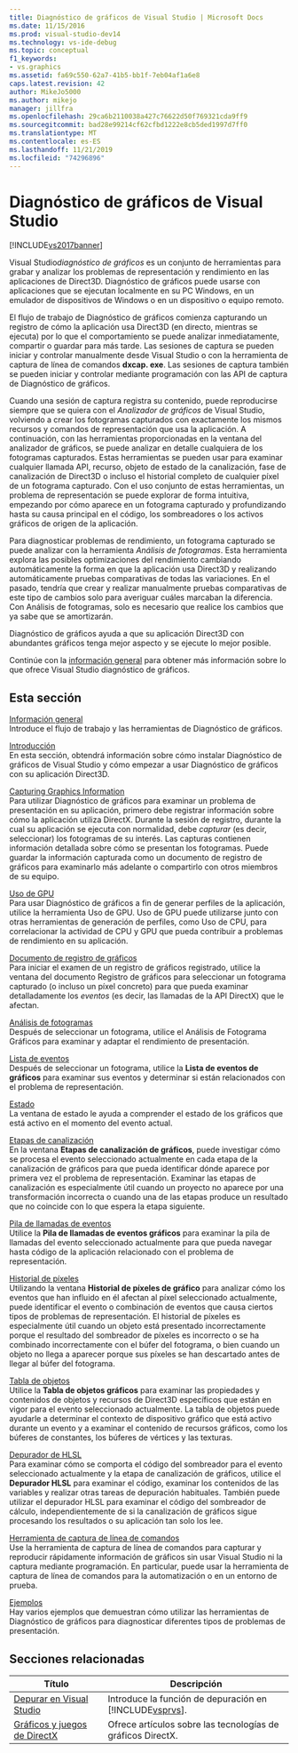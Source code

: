 ```yaml
---
title: Diagnóstico de gráficos de Visual Studio | Microsoft Docs
ms.date: 11/15/2016
ms.prod: visual-studio-dev14
ms.technology: vs-ide-debug
ms.topic: conceptual
f1_keywords:
- vs.graphics
ms.assetid: fa69c550-62a7-41b5-bb1f-7eb04af1a6e8
caps.latest.revision: 42
author: MikeJo5000
ms.author: mikejo
manager: jillfra
ms.openlocfilehash: 29ca6b2110038a427c76622d50f769321cda9ff9
ms.sourcegitcommit: bad28e99214cf62cfbd1222e8cb5ded1997d7ff0
ms.translationtype: MT
ms.contentlocale: es-ES
ms.lasthandoff: 11/21/2019
ms.locfileid: "74296896"
---
```

# <a name="visual-studio-graphics-diagnostics"></a>Diagnóstico de gráficos de Visual Studio
[!INCLUDE[vs2017banner](../includes/vs2017banner.md)]

Visual Studio*diagnóstico de gráficos* es un conjunto de herramientas para grabar y analizar los problemas de representación y rendimiento en las aplicaciones de Direct3D. Diagnóstico de gráficos puede usarse con aplicaciones que se ejecutan localmente en su PC Windows, en un emulador de dispositivos de Windows o en un dispositivo o equipo remoto.  
  
 El flujo de trabajo de Diagnóstico de gráficos comienza capturando un registro de cómo la aplicación usa Direct3D (en directo, mientras se ejecuta) por lo que el comportamiento se puede analizar inmediatamente, compartir o guardar para más tarde. Las sesiones de captura se pueden iniciar y controlar manualmente desde Visual Studio o con la herramienta de captura de línea de comandos **dxcap. exe**. Las sesiones de captura también se pueden iniciar y controlar mediante programación con las API de captura de Diagnóstico de gráficos.  
  
 Cuando una sesión de captura registra su contenido, puede reproducirse siempre que se quiera con el *Analizador de gráficos* de Visual Studio, volviendo a crear los fotogramas capturados con exactamente los mismos recursos y comandos de representación que usa la aplicación. A continuación, con las herramientas proporcionadas en la ventana del analizador de gráficos, se puede analizar en detalle cualquiera de los fotogramas capturados. Estas herramientas se pueden usar para examinar cualquier llamada API, recurso, objeto de estado de la canalización, fase de canalización de Direct3D o incluso el historial completo de cualquier píxel de un fotograma capturado. Con el uso conjunto de estas herramientas, un problema de representación se puede explorar de forma intuitiva, empezando por cómo aparece en un fotograma capturado y profundizando hasta su causa principal en el código, los sombreadores o los activos gráficos de origen de la aplicación.  
  
 Para diagnosticar problemas de rendimiento, un fotograma capturado se puede analizar con la herramienta *Análisis de fotogramas*. Esta herramienta explora las posibles optimizaciones del rendimiento cambiando automáticamente la forma en que la aplicación usa Direct3D y realizando automáticamente pruebas comparativas de todas las variaciones. En el pasado, tendría que crear y realizar manualmente pruebas comparativas de este tipo de cambios solo para averiguar cuáles marcaban la diferencia. Con Análisis de fotogramas, solo es necesario que realice los cambios que ya sabe que se amortizarán.  
  
 Diagnóstico de gráficos ayuda a que su aplicación Direct3D con abundantes gráficos tenga mejor aspecto y se ejecute lo mejor posible.  
  
 Continúe con la [información general](../debugger/overview-of-visual-studio-graphics-diagnostics.md) para obtener más información sobre lo que ofrece Visual Studio diagnóstico de gráficos.  
  
## <a name="in-this-section"></a>Esta sección  
 [Información general](../debugger/overview-of-visual-studio-graphics-diagnostics.md)  
 Introduce el flujo de trabajo y las herramientas de Diagnóstico de gráficos.  
  
 [Introducción](../debugger/getting-started-with-visual-studio-graphics-diagnostics.md)  
 En esta sección, obtendrá información sobre cómo instalar Diagnóstico de gráficos de Visual Studio y cómo empezar a usar Diagnóstico de gráficos con su aplicación Direct3D.  
  
 [Capturing Graphics Information](../debugger/capturing-graphics-information.md)  
 Para utilizar Diagnóstico de gráficos para examinar un problema de presentación en su aplicación, primero debe registrar información sobre cómo la aplicación utiliza DirectX. Durante la sesión de registro, durante la cual su aplicación se ejecuta con normalidad, debe *capturar* (es decir, seleccionar) los fotogramas de su interés. Las capturas contienen información detallada sobre cómo se presentan los fotogramas. Puede guardar la información capturada como un documento de registro de gráficos para examinarlo más adelante o compartirlo con otros miembros de su equipo.  
  
 [Uso de GPU](../debugger/gpu-usage.md)  
 Para usar Diagnóstico de gráficos a fin de generar perfiles de la aplicación, utilice la herramienta Uso de GPU. Uso de GPU puede utilizarse junto con otras herramientas de generación de perfiles, como Uso de CPU, para correlacionar la actividad de CPU y GPU que pueda contribuir a problemas de rendimiento en su aplicación.  
  
 [Documento de registro de gráficos](../debugger/graphics-log-document.md)  
 Para iniciar el examen de un registro de gráficos registrado, utilice la ventana del documento Registro de gráficos para seleccionar un fotograma capturado (o incluso un píxel concreto) para que pueda examinar detalladamente los *eventos* (es decir, las llamadas de la API DirectX) que le afectan.  
  
 [Análisis de fotogramas](../debugger/graphics-frame-analysis.md)  
 Después de seleccionar un fotograma, utilice el Análisis de Fotograma Gráficos para examinar y adaptar el rendimiento de presentación.  
  
 [Lista de eventos](../debugger/graphics-event-list.md)  
 Después de seleccionar un fotograma, utilice la **Lista de eventos de gráficos** para examinar sus eventos y determinar si están relacionados con el problema de representación.  
  
 [Estado](../debugger/graphics-state.md)  
 La ventana de estado le ayuda a comprender el estado de los gráficos que está activo en el momento del evento actual.  
  
 [Etapas de canalización](../debugger/graphics-pipeline-stages.md)  
 En la ventana **Etapas de canalización de gráficos**, puede investigar cómo se procesa el evento seleccionado actualmente en cada etapa de la canalización de gráficos para que pueda identificar dónde aparece por primera vez el problema de representación. Examinar las etapas de canalización es especialmente útil cuando un proyecto no aparece por una transformación incorrecta o cuando una de las etapas produce un resultado que no coincide con lo que espera la etapa siguiente.  
  
 [Pila de llamadas de eventos](../debugger/graphics-event-call-stack.md)  
 Utilice la **Pila de llamadas de eventos gráficos** para examinar la pila de llamadas del evento seleccionado actualmente para que pueda navegar hasta código de la aplicación relacionado con el problema de representación.  
  
 [Historial de píxeles](../debugger/graphics-pixel-history.md)  
 Utilizando la ventana **Historial de píxeles de gráfico** para analizar cómo los eventos que han influido en él afectan al píxel seleccionado actualmente, puede identificar el evento o combinación de eventos que causa ciertos tipos de problemas de representación. El historial de píxeles es especialmente útil cuando un objeto está presentado incorrectamente porque el resultado del sombreador de píxeles es incorrecto o se ha combinado incorrectamente con el búfer del fotograma, o bien cuando un objeto no llega a aparecer porque sus píxeles se han descartado antes de llegar al búfer del fotograma.  
  
 [Tabla de objetos](../debugger/graphics-object-table.md)  
 Utilice la **Tabla de objetos gráficos** para examinar las propiedades y contenidos de objetos y recursos de Direct3D específicos que están en vigor para el evento seleccionado actualmente. La tabla de objetos puede ayudarle a determinar el contexto de dispositivo gráfico que está activo durante un evento y a examinar el contenido de recursos gráficos, como los búferes de constantes, los búferes de vértices y las texturas.  
  
 [Depurador de HLSL](../debugger/hlsl-shader-debugger.md)  
 Para examinar cómo se comporta el código del sombreador para el evento seleccionado actualmente y la etapa de canalización de gráficos, utilice el **Depurador HLSL** para examinar el código, examinar los contenidos de las variables y realizar otras tareas de depuración habituales. También puede utilizar el depurador HLSL para examinar el código del sombreador de cálculo, independientemente de si la canalización de gráficos sigue procesando los resultados o su aplicación tan solo los lee.  
  
 [Herramienta de captura de línea de comandos](../debugger/command-line-capture-tool.md)  
 Use la herramienta de captura de línea de comandos para capturar y reproducir rápidamente información de gráficos sin usar Visual Studio ni la captura mediante programación. En particular, puede usar la herramienta de captura de línea de comandos para la automatización o en un entorno de prueba.  
  
 [Ejemplos](../debugger/graphics-diagnostics-examples.md)  
 Hay varios ejemplos que demuestran cómo utilizar las herramientas de Diagnóstico de gráficos para diagnosticar diferentes tipos de problemas de presentación.  
  
## <a name="related-sections"></a>Secciones relacionadas  
  
|Título|Descripción|  
|-----------|-----------------|  
|[Depurar en Visual Studio](../debugger/debugging-in-visual-studio.md)|Introduce la función de depuración en [!INCLUDE[vsprvs](../includes/vsprvs-md.md)].|  
|[Gráficos y juegos de DirectX](https://go.microsoft.com/fwlink/?LinkId=256498)|Ofrece artículos sobre las tecnologías de gráficos DirectX.|
